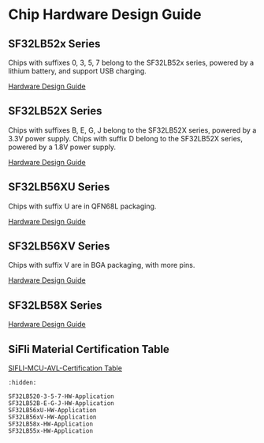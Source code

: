 # Chip Hardware Design Guide

## SF32LB52x Series

Chips with suffixes 0, 3, 5, 7 belong to the SF32LB52x series, powered by a lithium battery, and support USB charging.

[Hardware Design Guide](/hardware/SF32LB520-3-5-7-HW-Application)

## SF32LB52X Series
Chips with suffixes B, E, G, J belong to the SF32LB52X series, powered by a 3.3V power supply.
Chips with suffix D belong to the SF32LB52X series, powered by a 1.8V power supply.

[Hardware Design Guide](/hardware/SF32LB52B-E-G-J-HW-Application)

## SF32LB56XU Series

Chips with suffix U are in QFN68L packaging.

[Hardware Design Guide](/hardware/SF32LB56xU-HW-Application)

## SF32LB56XV Series

Chips with suffix V are in BGA packaging, with more pins.

[Hardware Design Guide](/hardware/SF32LB56xV-HW-Application)

## SF32LB58X Series

[Hardware Design Guide](/hardware/SF32LB58x-HW-Application)

## SiFli Material Certification Table

[SIFLI-MCU-AVL-Certification Table](https://downloads.sifli.com/hardware/files/documentation/SIFLI-MCU-AVL-%E8%AE%A4%E8%AF%81%E8%A1%A8-V0.2-20250716.xlsx?)

```{toctree}
:hidden:

SF32LB520-3-5-7-HW-Application
SF32LB52B-E-G-J-HW-Application
SF32LB56xU-HW-Application
SF32LB56xV-HW-Application
SF32LB58x-HW-Application
SF32LB55x-HW-Application

```